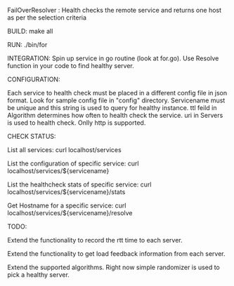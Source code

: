 FailOverResolver : Health checks the remote service and returns one host as per the selection criteria


BUILD:
make all


RUN:
./bin/for


INTEGRATION:
Spin up service in go routine (look at for.go). Use Resolve function in your code to find healthy server.




CONFIGURATION:

Each service to health check must be placed in a different config file in json format. Look for sample config file in "config" directory. Servicename must be unique and this string is used to query for healthy instance. ttl feild in Algorithm determines how often to health check the service. uri in Servers is used to health check. Onlly http is supported.




CHECK STATUS:

List all services: curl localhost/services

List the configuration of specific service: curl localhost/services/${servicename}

List the healthcheck stats of specific service: curl localhost/services/${servicename}/stats

Get Hostname for a specific service: curl localhost/services/${servicename}/resolve



TODO:

Extend the functionality to record the rtt time to each server.

Extend the functionality to get load feedback information from each server.

Extend the supported algorithms. Right now simple randomizer is used to pick a healthy server.
